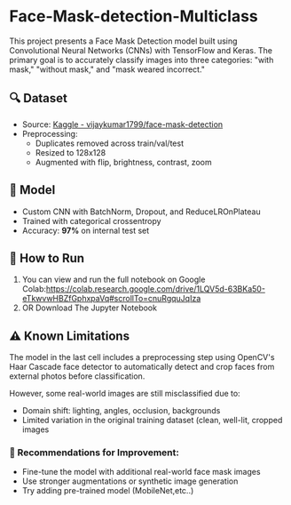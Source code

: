# Face-Mask-detection-Multiclass
This project presents a Face Mask Detection model built using Convolutional Neural Networks (CNNs) with TensorFlow and Keras. The primary goal is to accurately classify images into three categories: "with mask," "without mask," and "mask weared incorrect."

## 🔍 Dataset
- Source: [Kaggle - vijaykumar1799/face-mask-detection](https://www.kaggle.com/datasets/vijaykumar1799/face-mask-detection)
- Preprocessing:
  - Duplicates removed across train/val/test
  - Resized to 128x128
  - Augmented with flip, brightness, contrast, zoom

## 🧠 Model
- Custom CNN with BatchNorm, Dropout, and ReduceLROnPlateau
- Trained with categorical crossentropy
- Accuracy: **97%** on internal test set

## 🚀 How to Run
1. You can view and run the full notebook on Google Colab:https://colab.research.google.com/drive/1LQV5d-63BKa50-eTkwvwHBZfGphxpaVq#scrollTo=cnuRgquJqIza
2. OR Download The Jupyter Notebook

## ⚠️ Known Limitations

The model in the last cell includes a preprocessing step using OpenCV's Haar Cascade face detector to automatically detect and crop faces from external photos before classification.

However, some real-world images are still misclassified due to:

- Domain shift: lighting, angles, occlusion, backgrounds
- Limited variation in the original training dataset (clean, well-lit, cropped images

### 🔧 Recommendations for Improvement:
- Fine-tune the model with additional real-world face mask images
- Use stronger augmentations or synthetic image generation
- Try adding pre-trained model (MobileNet,etc..)


